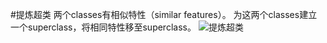 #提炼超类
两个classes有相似特性（similar features）。
为这两个classes建立一个superclass，将相同特性移至superclass。
![提炼超类](https://img.imgdb.cn/item/6020a6863ffa7d37b36b26e8.jpg)